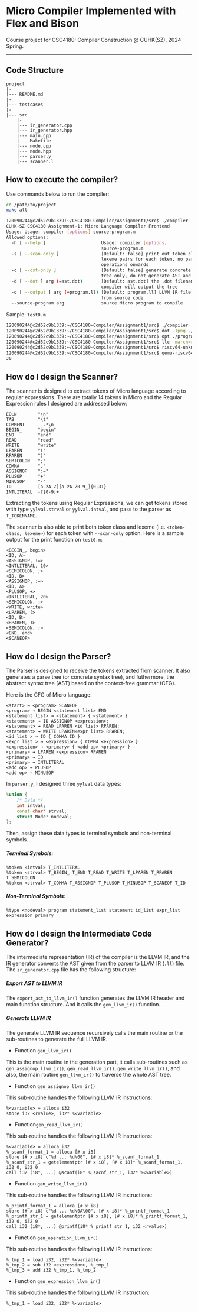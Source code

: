 # Micro Compiler Implemented with Flex and Bison

Course project for CSC4180: Compiler Construction @ CUHK(SZ), 2024 Spring.

---

## Code Structure

```
project
|-
|--- README.md
|-
|--- testcases
|-
|--- src
	|-
	|--- ir_generator.cpp
	|--- ir_generator.hpp
	|--- main.cpp
	|--- Makefile
	|--- node.cpp
	|--- node.hpp
	|--- parser.y
	|--- scanner.l
```

## How to execute the compiler?

Use commands below to run the compiler:

```bash
cd /path/to/project
make all

120090244@c2d52c9b1339:~/CSC4180-Compiler/Assignment1/src$ ./compiler --help
CUHK-SZ CSC4180 Assignment-1: Micro Language Compiler Frontend
Usage: Usage: compiler [options] source-program.m
Allowed options:
  -h [ --help ]                     Usage: compiler [options] 
                                    source-program.m
  -s [ --scan-only ]                [Default: false] print out token class and 
                                    lexeme pairs for each token, no parsing 
                                    operations onwards
  -c [ --cst-only ]                 [Default: false] generate concrete syntax 
                                    tree only, do not generate AST and LLVM IR
  -d [ --dot ] arg (=ast.dot)       [Default: ast.dot] the .dot filename where 
                                    compiler will output the tree
  -o [ --output ] arg (=program.ll) [Default: program.ll] LLVM IR file compiled
                                    from source code
  --source-program arg              source Micro program to compile
```

Sample: `test0.m`

```bash
120090244@c2d52c9b1339:~/CSC4180-Compiler/Assignment1/src$ ./compiler ../testcases/test0.m
120090244@c2d52c9b1339:~/CSC4180-Compiler/Assignment1/src$ dot -Tpng ./ast.dot -o ./ast.png
120090244@c2d52c9b1339:~/CSC4180-Compiler/Assignment1/src$ opt ./program.ll -S --O3 -o ./program_optimized.ll
120090244@c2d52c9b1339:~/CSC4180-Compiler/Assignment1/src$ llc -march=riscv64 ./program_optimized.ll -o ./program.s
120090244@c2d52c9b1339:~/CSC4180-Compiler/Assignment1/src$ riscv64-unknown-linux-gnu-gcc ./program.s -o ./program
120090244@c2d52c9b1339:~/CSC4180-Compiler/Assignment1/src$ qemu-riscv64 -L /opt/riscv/sysroot ./program
30
```

## How do I design the Scanner?

The scanner is designed to extract tokens of Micro language according to regular expressions. There are totally 14 tokens in Micro and the Regular Expression rules I designed are addressed below:

```
EOLN        "\n"
TAB         "\t"
COMMENT     --.*\n
BEGIN_      "begin"
END         "end"
READ        "read"
WRITE       "write"
LPAREN      "("
RPAREN      ")"
SEMICOLON   ";"
COMMA       ","
ASSIGNOP    ":="
PLUSOP      "+"
MINUSOP     "-"
ID          [a-zA-Z][a-zA-Z0-9_]{0,31}
INTLITERAL  -?[0-9]+
```

Extracting the tokens using Regular Expressions, we can get tokens stored with type `yylval.strval` or `yylval.intval`, and pass to the parser as `T_TOKENNAME`.

The scanner is also able to print both token class and lexeme (i.e. `<token-class, lexeme>`) for each token with `--scan-only` option. Here is a sample output for the print function on `test0.m`:

```
<BEGIN_, begin>
<ID, A>
<ASSIGNOP, :=>
<INTLITERAL, 10>
<SEMICOLON, ;>
<ID, B>
<ASSIGNOP, :=>
<ID, A>
<PLUSOP, +>
<INTLITERAL, 20>
<SEMICOLON, ;>
<WRITE, write>
<LPAREN, (>
<ID, B>
<RPAREN, )>
<SEMICOLON, ;>
<END, end>
<SCANEOF>
```

## How do I design the Parser?

The Parser is designed to receive the tokens extracted from scanner. It also generates a parse tree (or concrete syntax tree), and futhermore, the abstract syntax tree (AST) based on the context-free grammar (CFG).

Here is the CFG of Micro language:

```
<start> → <program> SCANEOF
<program> → BEGIN <statement list> END
<statement list> → <statement> { <statement> }
<statement> → ID ASSIGNOP <expression>;
<statement> → READ LPAREN <id list> RPAREN;
<statement> → WRITE LPAREN<expr list> RPAREN;
<id list > → ID { COMMA ID }
<expr list > → <expression> { COMMA <expression> }
<expression> → <primary> { <add op> <primary> }
<primary> → LPAREN <expression> RPAREN
<primary> → ID
<primary> → INTLITERAL
<add op> → PLUSOP
<add op> → MINUSOP
```

In `parser.y`, I designed three `yylval` data types:

```c++
%union {
	/* Data */
	int intval;
	const char* strval;
	struct Node* nodeval;
};
```

Then, assign these data types to terminal symbols and non-terminal symbols.

##### Terminal Symbols:

```
%token <intval> T_INTLITERAL
%token <strval> T_BEGIN_ T_END T_READ T_WRITE T_LPAREN T_RPAREN T_SEMICOLON 
%token <strval> T_COMMA T_ASSIGNOP T_PLUSOP T_MINUSOP T_SCANEOF T_ID
```

##### Non-Terminal Symbols:

```
%type <nodeval> program statement_list statement id_list expr_list expression primary
```

## How do I design the Intermediate Code Generator?

The intermediate representation (IR) of the compiler is the LLVM IR, and the IR generator converts the AST given from the parser to LLVM IR (`.ll`) file. The `ir_generator.cpp` file has the following structure:

##### Export AST to LLVM IR

The `export_ast_to_llvm_ir()` function generates the LLVM IR header and main function structure. And it calls the `gen_llvm_ir()` function.

##### Generate LLVM IR

The generate LLVM IR sequence recursively calls the main routine or the sub-routines to generate the full LLVM IR.

-   Function `gen_llvm_ir()`

This is the main routine in the generation part, it calls sub-routines such as `gen_assignop_llvm_ir()`, `gen_read_llvm_ir()`, `gen_write_llvm_ir()`, and also, the main routine `gen_llvm_ir()` to traverse the whole AST tree.

-   Function `gen_assignop_llvm_ir()`

This sub-routine handles the following LLVM IR instructions:

```
%<variable> = alloca i32
store i32 <rvalue>, i32* %<variable>
```

-   Function`gen_read_llvm_ir()`

This sub-routine handles the following LLVM IR instructions:

```
%<variable> = alloca i32
%_scanf_format_1 = alloca [# x i8]
store [# x i8] c"%d ... %d\00", [# x i8]* %_scanf_format_1
%_scanf_str_1 = getelementptr [# x i8], [# x i8]* %_scanf_format_1, i32 0, i32 0
call i32 (i8*, ...) @scanf(i8* %_sacnf_str_1, i32* %<variable>)
```

-   Function `gen_write_llvm_ir()`

This sub-routine handles the following LLVM IR instructions:

````
%_printf_format_1 = alloca [# x i8]
store [# x i8] c"%d ... %d\0A\00", [# x i8]* %_printf_format_1
%_printf_str_1 = getelementptr [# x i8], [# x i8]* %_printf_format_1, i32 0, i32 0
call i32 (i8*, ...) @printf(i8* %_printf_str_1, i32 <rvalue>)
````

-   Function `gen_operation_llvm_ir()`

This sub-routine handles the following LLVM IR instructions:

```
%_tmp_1 = load i32, i32* %<variable>
%_tmp_2 = sub i32 <expression>, %_tmp_1
%_tmp_3 = add i32 %_tmp_1, %_tmp_2
```

-   Function `gen_expression_llvm_ir()`

This sub-routine handles the following LLVM IR instruction:

```
%_tmp_1 = load i32, i32* %<variable>
```
